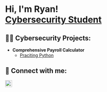 <h1>Hi, I'm Ryan! <br/><a href="https://www.linkedin.com/in/ryanprimeau/">Cybersecurity Student</a></h1>

<h2>👨‍💻 Cybersecurity Projects:</h2>

- <b>Comprehensive Payroll Calculator</b>
  - [Praciting Python](https://github.com/ryan-primeau/payroll_calculator)


<h2> 🤳 Connect with me:</h2>

[<img align="left" alt="Ryan Primeau | LinkedIn" width="22px" src="https://cdn.jsdelivr.net/npm/simple-icons@v3/icons/linkedin.svg" />][linkedin]

[linkedin]: https://linkedin.com/in/ryanprimeau
